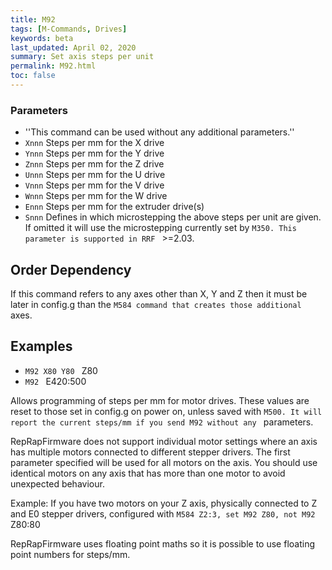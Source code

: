 ```yaml
---
title: M92
tags: [M-Commands, Drives] 
keywords: beta 
last_updated: April 02, 2020 
summary: Set axis steps per unit 
permalink: M92.html
toc: false 
---
```



### Parameters

* ''This command can be used without any additional parameters.''
* `Xnnn` Steps per mm for the X drive
* `Ynnn` Steps per mm for the Y drive
* `Znnn` Steps per mm for the Z drive
* `Unnn` Steps per mm for the U drive
* `Vnnn` Steps per mm for the V drive
* `Wnnn` Steps per mm for the W drive
* `Ennn` Steps per mm for the extruder drive(s)
* `Snnn` Defines in which microstepping the above steps per unit are given. If omitted it will use the microstepping currently set by ` M350. This parameter is supported in RRF  ` >=2.03.

## Order Dependency

If this command refers to any axes other than X, Y and Z then it must be later in config.g than the ` M584 command that creates those additional  ` axes.

## Examples

* ` M92 X80 Y80  ` Z80
* ` M92  ` E420:500

Allows programming of steps per mm for motor drives. These values are reset to those set in config.g on power on, unless saved with ` M500. It will report the current steps/mm if you send M92 without any  ` parameters.

RepRapFirmware does not support individual motor settings where an axis has multiple motors connected to different stepper drivers. The first parameter specified will be used for all motors on the axis. You should use identical motors on any axis that has more than one motor to avoid unexpected behaviour.

Example: If you have two motors on your Z axis, physically connected to Z and E0 stepper drivers, configured with ` M584 Z2:3, set M92 Z80, not M92  ` Z80:80

RepRapFirmware uses floating point maths so it is possible to use floating point numbers for steps/mm.

